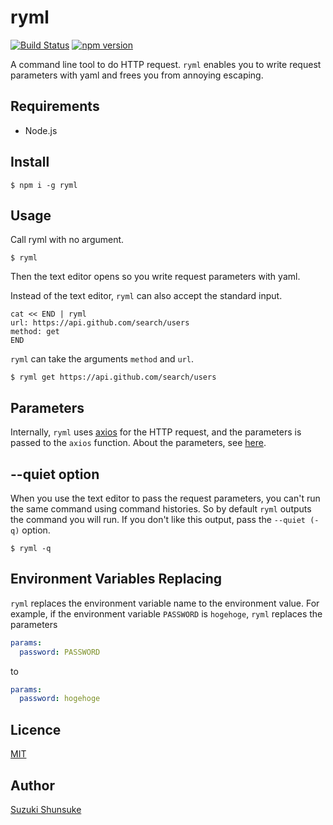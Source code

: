 # ryml

[![Build Status](https://travis-ci.org/suzuki-shunsuke/ryml.svg?branch=master)](https://travis-ci.org/suzuki-shunsuke/ryml)
[![npm version](https://badge.fury.io/js/ryml.svg)](https://badge.fury.io/js/ryml)

A command line tool to do HTTP request.
`ryml` enables you to write request parameters with yaml and frees you from annoying escaping.

## Requirements

* Node.js

## Install

```
$ npm i -g ryml
```

## Usage

Call ryml with no argument.

```
$ ryml
```

Then the text editor opens so you write request parameters with yaml.

Instead of the text editor, `ryml` can also accept the standard input.

```
cat << END | ryml
url: https://api.github.com/search/users
method: get
END
```

`ryml` can take the arguments `method` and `url`.

```
$ ryml get https://api.github.com/search/users
```

## Parameters

Internally, `ryml` uses [axios](https://github.com/axios/axios) for the HTTP request,
and the parameters is passed to the `axios` function.
About the parameters, see [here](https://github.com/axios/axios#request-config).

## --quiet option

When you use the text editor to pass the request parameters,
you can't run the same command using command histories.
So by default `ryml` outputs the command you will run.
If you don't like this output, pass the `--quiet (-q)` option.

```
$ ryml -q
```

## Environment Variables Replacing

`ryml` replaces the environment variable name to the environment value.
For example, if the environment variable `PASSWORD` is `hogehoge`, `ryml` replaces the parameters

```yaml
params:
  password: PASSWORD
```

to

```yaml
params:
  password: hogehoge
```

## Licence

[MIT](LICENSE)

## Author

[Suzuki Shunsuke](https://github.com/suzuki-shunsuke)
